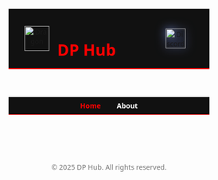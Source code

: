 <!DOCTYPE html>
<html lang="en">
<head>
  <meta charset="UTF-8" />
  <meta name="viewport" content="width=device-width, initial-scale=1.0"/>
  <title>DP Hub – Top Roblox Scripts</title>
  <style>
    * {
      margin: 0;
      padding: 0;
      box-sizing: border-box;
      font-family: 'Segoe UI', sans-serif;
    }

    body {
      background: #000;
      color: #fff;
      overflow-x: hidden;
      position: relative;
    }

    canvas#bg {
      position: fixed;
      top: 0;
      left: 0;
      z-index: 0;
    }

    header {
      background-color: #111;
      border-bottom: 2px solid red;
      padding: 1rem 2rem;
      display: flex;
      align-items: center;
      position: relative;
      z-index: 1;
    }

    header img {
      width: 50px;
      height: 50px;
      margin-right: 1rem;
    }

    header h1 {
      color: red;
      font-size: 2rem;
      font-weight: bold;
    }

    .discord-icon {
      margin-left: auto;
    }

    .discord-icon img {
      width: 40px;
      height: 40px;
      filter: drop-shadow(0 0 10px #7289da);
      transition: transform 0.3s ease, filter 0.3s ease;
    }

    .discord-icon img:hover {
      transform: scale(1.1);
      filter: drop-shadow(0 0 15px #7289da);
    }

    .nav-bar {
      display: flex;
      justify-content: center;
      background: #111;
      padding: 0.5rem;
      gap: 2rem;
      border-bottom: 1px solid red;
    }

    .nav-bar a {
      color: #fff;
      text-decoration: none;
      font-weight: bold;
      transition: color 0.3s;
    }

    .nav-bar a:hover,
    .nav-bar .active-tab {
      color: red;
    }

    .section {
      padding: 2rem;
      text-align: center;
    }

    .container {
      position: relative;
      z-index: 1;
      padding: 2rem;
      display: grid;
      grid-template-columns: repeat(auto-fit, minmax(300px, 1fr));
      gap: 1.5rem;
      align-items: start;
    }

    .card {
      background: #1a1a1a;
      border: 1px solid #444;
      border-left: 4px solid red;
      border-radius: 0.5rem;
      padding: 1rem;
      transition: transform 0.2s;
      display: flex;
      flex-direction: column;
      justify-content: space-between;
    }

    .card:hover {
      transform: translateY(-5px);
      box-shadow: 0 0 15px red;
    }

    .card h3 {
      color: red;
      margin-bottom: 0.5rem;
    }

    .card p {
      color: #ccc;
      font-size: 0.9rem;
    }

    .card button {
      margin-top: 1rem;
      background: red;
      color: black;
      border: none;
      padding: 0.5rem 1rem;
      border-radius: 4px;
      cursor: pointer;
      font-weight: bold;
    }

    .card button:hover {
      background: #ff4d4d;
    }

    footer {
      text-align: center;
      padding: 2rem;
      font-size: 0.875rem;
      color: #777;
      z-index: 1;
      position: relative;
    }

    textarea {
      display: none;
    }
  </style>
</head>
<body>

<canvas id="bg"></canvas>

<header>
  <img src="https://yt3.googleusercontent.com/VZFsH87J_cdIIAUJgNQEj0SYUSCu9xYOwAvFj73Sbrr9u6914UXUHEBnLhdOPMbDNQWuJzG3Omc=s900-c-k-c0x00ffffff-no-rj" alt="Dragon">
  <h1>DP Hub</h1>
  <a href="https://discord.gg/cVX9QpPkYE" target="_blank" class="discord-icon">
    <img src="https://i.pinimg.com/1200x/c1/62/5d/c1625d28e215bde2df23e15d3f950cfe.jpg" alt="Discord" />
  </a>
</header>

<nav class="nav-bar">
  <a href="#home" class="active-tab">Home</a>
  <a href="#about">About</a>
</nav>

<div class="container" id="home">
  <script>
    const scripts = [
      { title: "Blade Ball Combat AI", desc: "Auto parry, dash, fake detect", code: `loadstring(game:HttpGet('https://pastebin.com/raw/BladeAI'))()` },
      { title: "Arsenal ESP", desc: "Full wallhack, tracers, team check", code: `loadstring(game:HttpGet('https://pastebin.com/raw/ESPCode'))()` },
      { title: "Fly / Noclip", desc: "Toggle fly + noclip anywhere", code: `loadstring(game:HttpGet('https://pastebin.com/raw/FlyCode'))()` },
      { title: "Speed Boost", desc: "Boost walk/run speed", code: `loadstring(game:HttpGet('https://pastebin.com/raw/Speed'))()` },
    ];

    document.write(
      scripts.map(script => `
        <div class="card">
          <h3>${script.title}</h3>
          <p>${script.desc}</p>
          <button onclick="copyScript(\`${script.code}\`)">Copy Script</button>
        </div>
      `).join("")
    );
  </script>
</div>

<section id="about" class="section" style="display: none;">
  <h2 style="color: red;">About</h2>
  <p><strong>Made by:</strong> Plo_mex and IamUnknown77</p>
  <h3>Introduction</h3>
  <p>DP Hub – The Ultimate Roblox Scripting Hub</p>
  <p>
    Welcome to DP Hub, the next-generation scripting hub designed for Roblox enthusiasts who love customization, efficiency, and powerful scripts. Created by Plo_mex and iamunknown77, DP Hub brings you a seamless experience with high-quality scripts that work on top executors like Dex, Delta, and Vega X.
  </p>
  <h3>Why Choose DP Hub?</h3>
  <ul style="text-align: left; max-width: 600px; margin: 0 auto;">
    <li>✅ Powerful & Optimized Scripts – Enjoy well-coded scripts designed for smooth performance.</li>
    <li>✅ Wide Executor Compatibility – Works with all good executors, ensuring a hassle-free experience.</li>
    <li>✅ User-Friendly Interface – Designed for both beginners and experienced scripters.</li>
    <li>✅ Regular Updates – Stay ahead with frequently updated scripts.</li>
    <li>✅ Free & Reliable – No unnecessary paywalls, just quality scripts for everyone.</li>
  </ul>
  <p>Whether you're looking for automation, customization, or simply fun enhancements in your favorite games, DP Hub has got you covered! 🚀</p>
</section>

<footer>
  &copy; 2025 DP Hub. All rights reserved.
</footer>

<textarea id="scriptBox"></textarea>
<script>
  function copyScript(text) {
    const box = document.getElementById("scriptBox");
    box.style.display = "block";
    box.value = text;
    box.select();
    document.execCommand("copy");
    box.style.display = "none";
    alert("✅ Script copied!");
  }
</script>

<script>
  const tabs = document.querySelectorAll('.nav-bar a');
  const aboutSection = document.getElementById('about');
  const homeSection = document.getElementById('home');

  tabs.forEach(tab => {
    tab.addEventListener('click', e => {
      e.preventDefault();
      const target = tab.getAttribute('href').substring(1);

      if (target === 'about') {
        aboutSection.style.display = 'block';
        homeSection.style.display = 'none';
      } else {
        aboutSection.style.display = 'none';
        homeSection.style.display = 'grid';
      }

      tabs.forEach(t => t.classList.remove('active-tab'));
      tab.classList.add('active-tab');
    });
  });
</script>

<script>
  const canvas = document.getElementById("bg");
  const ctx = canvas.getContext("2d");
  canvas.width = window.innerWidth;
  canvas.height = window.innerHeight;

  const particles = [];
  for (let i = 0; i < 100; i++) {
    particles.push({
      x: Math.random() * canvas.width,
      y: Math.random() * canvas.height,
      r: Math.random() * 2 + 1,
      d: Math.random() * 1,
    });
  }

  function draw() {
    ctx.clearRect(0, 0, canvas.width, canvas.height);
    ctx.fillStyle = "white";
    for (let i = 0; i < particles.length; i++) {
      const p = particles[i];
      ctx.beginPath();
      ctx.arc(p.x, p.y, p.r, 0, Math.PI * 2, true);
      ctx.fill();
    }
    update();
  }

  function update() {
    for (let i = 0; i < particles.length; i++) {
      const p = particles[i];
      p.y += p.d;
      if (p.y > canvas.height) {
        p.y = 0;
        p.x = Math.random() * canvas.width;
      }
    }
  }

  setInterval(draw, 33);
  window.onresize = () => {
    canvas.width = window.innerWidth;
    canvas.height = window.innerHeight;
  };
</script>
</body>
</html>
